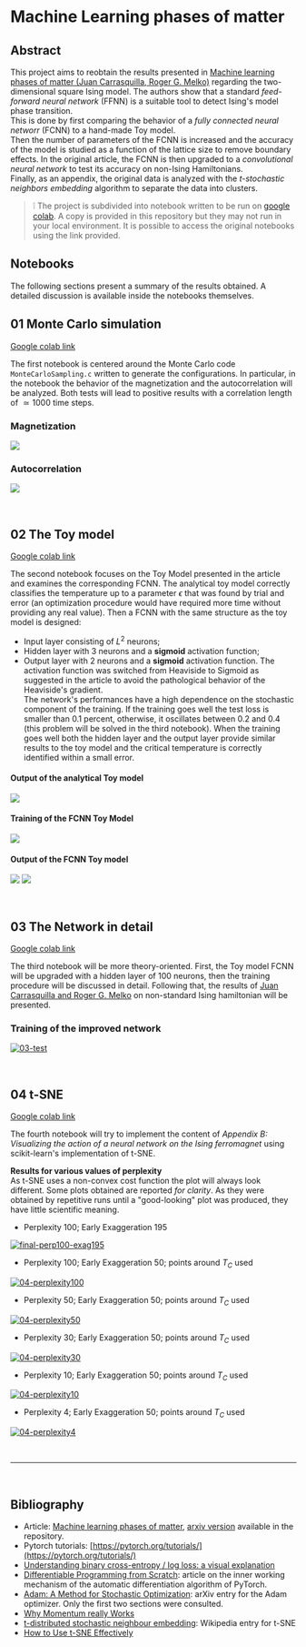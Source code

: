 # Machine Learning phases of matter
## Abstract
This project aims to reobtain the results presented in [Machine learning phases of matter (Juan Carrasquilla, Roger G. Melko)](https://arxiv.org/abs/1605.01735) regarding the two-dimensional square Ising model. The authors show that a standard _feed-forward neural network_ (FFNN) is a suitable tool to detect Ising's model phase transition.  
This is done by first comparing the behavior of a _fully connected neural networr_ (FCNN) to a hand-made Toy model.  
Then the number of parameters of the FCNN is increased and the accuracy of the model is studied as a function of the lattice size to remove boundary effects.   In the original article, the FCNN is then upgraded to a _convolutional neural network_ to test its accuracy on non-Ising Hamiltonians.  
Finally, as an appendix, the original data is analyzed with the _t-stochastic neighbors embedding_ algorithm to separate the data into clusters.

> :grey_exclamation: The project is subdivided into notebook written to be run on [google colab](https://colab.research.google.com/). A copy is provided in this repository but they may not run in your local environment. It is possible to access the original notebooks using the link provided. 

## Notebooks
The following sections present a summary of the results obtained. A detailed discussion is available inside the notebooks themselves. 

## 01 Monte Carlo simulation
[Google colab link](https://colab.research.google.com/drive/1de9nkvQpTHr8AZuaSgxCjmR14VqJ5I4F?usp=sharing)

The first notebook is centered around the Monte Carlo code `MonteCarloSampling.c` written to generate the configurations.
In particular, in the notebook the behavior of the magnetization and the autocorrelation will be analyzed. Both tests will lead to positive results with a correlation length of $\simeq1000$ time steps.

### Magnetization

![](img/01_magnetization.png)

### Autocorrelation
![](img/01_autocorrelation.png)

</br>

## 02 The Toy model
[Google colab link](https://colab.research.google.com/drive/1VhzjsGJBBggnKgkuA9-o77eyjR3w4s2m?usp=sharing)

The second notebook focuses on the Toy Model presented in the article and examines the corresponding FCNN. The analytical toy model correctly classifies the temperature up to a parameter $\epsilon$ that was found by trial and error (an optimization procedure would have required more time without providing any real value). Then a FCNN with the same structure as the toy model is designed:
- Input layer consisting of $L^2$ neurons;
- Hidden layer with 3 neurons and a **sigmoid** activation function;
- Output layer with 2 neurons and a **sigmoid** activation function.
The activation function was switched from Heaviside to Sigmoid as suggested in the article to avoid the pathological behavior of the Heaviside's gradient.  
The network's performances have a high dependence on the stochastic component of the training. If the training goes well the test loss is smaller than 0.1 percent, otherwise, it oscillates between 0.2 and 0.4 (this problem will be solved in the third notebook). When the training goes well both the hidden layer and the output layer provide similar results to the toy model and the critical temperature is correctly identified within a small error.

#### Output of the analytical Toy model
![](img/02_Analytical_Toy_model.png)

#### Training of the FCNN Toy Model
![](img/02_FCNN_training_loss.png)

#### Output of the FCNN Toy model
![](img/02_FCNN_Toy_model_magnetization.png)
![](img/02_FCNN_Toy_model_temperature.png)

</br>

## 03 The Network in detail
[Google colab link](https://colab.research.google.com/drive/1alngDJg5uTnB-GwbBxkoK753OHZeg6Uw?usp=sharing)

The third notebook will be more theory-oriented. First, the Toy model FCNN will be upgraded with a hidden layer of 100 neurons, then the training procedure will be discussed in detail. Following that, the results of [Juan Carrasquilla and Roger G. Melko](https://arxiv.org/abs/1605.01735) on non-standard Ising hamiltonian will be presented.

### Training of the improved network
<a href="https://ibb.co/TmwDDKW"><img src="https://i.ibb.co/xJ2KKmF/03-test.png" alt="03-test" border="0"></a>

</br>

## 04 t-SNE
[Google colab link](https://colab.research.google.com/drive/1hUy1Fy7iUTkWHX-S79e-WppUdJBHMw9E?usp=sharing)

The fourth notebook will try to implement the content of _Appendix B: Visualizing the action of a neural network on the Ising ferromagnet_ using scikit-learn's implementation of t-SNE.

**Results for various values of perplexity**  
As t-SNE uses a non-convex cost function the plot will always look different. Some plots obtained are reported _for clarity_. As they were obtained by repetitive runs until a "good-looking" plot was produced, they have little scientific meaning.

- Perplexity 100; Early Exaggeration 195

<a href="https://ibb.co/9tgwpmV"><img src="https://i.ibb.co/ySPhNmY/final-perp100-exag195.png" alt="final-perp100-exag195" border="0"></a>

- Perplexity 100; Early Exaggeration 50; points around $T_C$ used

<a href="https://ibb.co/0BxK71p"><img src="https://i.ibb.co/1skMgBY/04-perplexity100.png" alt="04-perplexity100" border="0"></a>

- Perplexity 50; Early Exaggeration 50; points around $T_C$ used

<a href="https://ibb.co/KwTwyVm"><img src="https://i.ibb.co/X8c8JFV/04-perplexity50.png" alt="04-perplexity50" border="0"></a>

- Perplexity 30; Early Exaggeration 50; points around $T_C$ used

<a href="https://ibb.co/pKwh68F"><img src="https://i.ibb.co/092spSb/04-perplexity30.png" alt="04-perplexity30" border="0"></a>

- Perplexity 10; Early Exaggeration 50; points around $T_C$ used

<a href="https://ibb.co/k2LvVyY"><img src="https://i.ibb.co/DfBTPb3/04-perplexity10.png" alt="04-perplexity10" border="0"></a>

- Perplexity 4; Early Exaggeration 50; points around $T_C$ used

<a href="https://ibb.co/Hqd1HP0"><img src="https://i.ibb.co/L15bZgM/04-perplexity4.png" alt="04-perplexity4" border="0"></a>

</br>

---

</br>

## Bibliography
- Article: [Machine learning phases of matter](https://www.nature.com/articles/nphys4035), [arxiv version](https://arxiv.org/abs/1605.01735) available in the repository.
- Pytorch tutorials: [https://pytorch.org/tutorials/](https://pytorch.org/tutorials/)
- [Understanding binary cross-entropy / log loss: a visual explanation](https://towardsdatascience.com/understanding-binary-cross-entropy-log-loss-a-visual-explanation-a3ac6025181a)
- [Differentiable Programming from Scratch](https://thenumb.at/Autodiff/): article on the inner working mechanism of the automatic differentiation algorithm of PyTorch.
- [Adam: A Method for Stochastic Optimization](https://arxiv.org/abs/1412.6980): arXiv entry for the Adam optimizer. Only the first two sections were consulted.
- [Why Momentum really Works](https://distill.pub/2017/momentum/)
- [t-distributed stochastic neighbour embedding](https://it.wikipedia.org/wiki/T-distributed_stochastic_neighbor_embedding): Wikipedia entry for t-SNE
- [How to Use t-SNE Effectively](https://distill.pub/2016/misread-tsne/)
